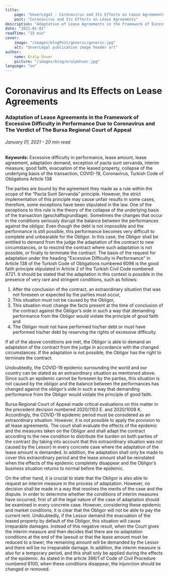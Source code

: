 ```yaml
---
title:
    page: "UnverLegal - Coronavirus and Its Effects on Lease Agreements"
    post: "Coronavirus and Its Effects on Lease Agreements"
description: "Adaptation of Lease Agreements in the Framework of Excessive Difficulty in Performance Due to Coronavirus and The Verdict of The Bursa Regional Court of Appeal"
date: "2021-01-01"
readTime: "15 min"
cover:
    image: "/images/blogPost/generic/generic.jpg"
    alt: "UnverLegal publication image header art"
author:
    name: Eralp Ünver
    picture: "/images/blog/eralpUnver.jpg"
language: "en"
---
```


# Coronavirus and Its Effects on Lease Agreements

### Adaptation of Lease Agreements in the Framework of Excessive Difficulty in Performance Due to Coronavirus and The Verdict of The Bursa Regional Court of Appeal

###### January 01, 2021 - 20 min read

**Keywords:** Excessive difficulty in performance, lease amount, lease agreement, adaptation demand, exception of pacta sunt servanda, interim measure, good faith, evacuation of the leased property, collapse of the underlying basis of the transaction, COVID-19, Coronavirus, Turkish Code of Obligations Article 138

The parties are bound by the agreement they made as a rule within the scope of the “Pacta Sunt Servanda" principle. However, the strict implementation of this principle may cause unfair results in some cases, therefore, some exceptions have been stipulated in the law. One of the exceptions to this rule is the theory of the collapse of the underlying basis of the transaction (geschäftsgrundlage). Sometimes the changes that occur in the conditions seriously disrupt the balance between the performances against the obligor. Even though the debt is not impossible and the performance is still possible, this performance becomes very difficult to complete and unbearable for the Obligor. In this case, the Obligor shall be entitled to demand from the judge the adaptation of the contract to new circumstances, or to rescind the contract where such adaptation is not possible, or finally to terminate the contract. The basis of the request for adaptation under the heading "Excessive Difficulty in Performance" in Article 138 of the Turkish Code of Obligations numbered 6098 is the good faith principle stipulated in Article 2 of the Turkish Civil Code numbered 4721. It should be stated that the adaptation in this context is possible in the presence of very rare and stringent conditions, such as follows:

1. After the conclusion of the contract, an extraordinary situation that was not foreseen or expected by the parties must occur,
2. This situation must not be caused by the Obligor,
3. This situation must change the facts present at the time of conclusion of the contract against the Obligor’s side in such a way that demanding performance from the Obligor would violate the principle of good faith and
4. The Obligor must not have performed his/her debt or must have performed his/her debt by reserving the rights of excessive difficulty.

If all of the above conditions are met, the Obligor is able to demand an adaptation of the contract from the judge in accordance with the changed circumstances. If the adaptation is not possible, the Obligor has the right to terminate the contract.

Undoubtedly, the COVID-19 epidemic surrounding the world and our country can be stated as an extraordinary situation as mentioned above. Since such an epidemic cannot be foreseen by the parties, this situation is not caused by the obligor and the balance between the performances has changed against the obligor’s side in such a way that demanding performance from the Obligor would violate the principle of good faith.

Bursa Regional Court of Appeal made critical evaluations on this matter in the precedent decision numbered 2020/1103 E. and 2020/1008 K. Accordingly, the COVID-19 epidemic period must be considered as an extraordinary situation. However, it is not possible to apply the provision to all lease agreements. The court shall evaluate the effects of the epidemic and the measures taken on the Obligor and shall adapt the contract according to the new condition to distribute the burden on both parties of the contract (by taking into account that this extraordinary situation was not caused by the Lessor) in every concrete case where the adaptation of the lease amount is demanded. In addition, the adaptation shall only be made to cover this extraordinary period and the lease amount shall be reinstated when the effects of the epidemic completely disappear and the Obligor’s business situation returns to normal before the epidemic.

On the other hand, it is crucial to state that the Obligor is also able to request an interim measure in the process of adaptation. However, no decision shall be made in a way that resolves the merits of the case and the dispute. In order to determine whether the conditions of interim measures have occurred, first of all the legal nature of the case of adaptation should be examined in every concrete case. However, considering these epidemic and market conditions, it is clear that the Obligor will not be able to pay the current rent. Undoubtedly, if the Lessor demand the evacuation of the leased property by default of the Obligor, this situation will cause irreparable damages. Instead of this negative result, when the Court gives the interim measure and then decides that there are no adaptation conditions at the end of the lawsuit or that the lease amount must be reduced to a lower, the remaining amount will be demanded by the Lessor and there will be no irreparable damage. In addition, the interim measure is also for a temporary period, and this shall only be applied during the effects of the epidemic. As stated in the article 396/1 of Code of Civil Procedure numbered 6100, when these conditions disappear, the injunction should be changed or removed.
